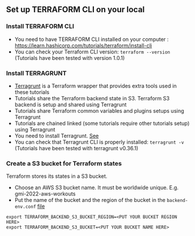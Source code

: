 ## Set up TERRAFORM CLI on your local

### Install TERRAFORM CLI

- You need to have TERRAFORM CLI installed on your computer : https://learn.hashicorp.com/tutorials/terraform/install-cli
- You can check your Terraform CLI version: `terraform --version` (Tutorials have been tested with version 1.0.1)

### Install TERRAGRUNT
- [Terragrunt](https://terragrunt.gruntwork.io) is a Terraform wrapper that provides extra tools used in these tutorials
- Tutorials share the Terraform backend state in S3. Terraform S3 backend is setup and shared using Terragrunt
- Tutorials share Terraform common variables and plugins setups using Terragrunt
- Tutorials are chained linked (some tutorials require other tutorials setup) using Terragrunt
- You need to install Terragrunt. [See](https://terragrunt.gruntwork.io/docs/getting-started/install/)
- You can check that Terragrunt CLI is properly installed: `terragrunt -v` (Tutorials have been tested with terragrunt v0.36.1)

### Create a S3 bucket for Terraform states
Terraform stores its states in a S3 bucket. 

- Choose an AWS S3 bucket name. It must be worldwide unique. E.g. gmi-2022-aws-workouts
- Put the name of the bucket and the region of the bucket in the `backend-env.conf` [file](../../backend-env.conf)

```
export TERRAFORM_BACKEND_S3_BUCKET_REGION=<PUT YOUR BUCKET REGION HERE>
export TERRAFORM_BACKEND_S3_BUCKET=<PUT YOUR BUCKET NAME HERE>
```

